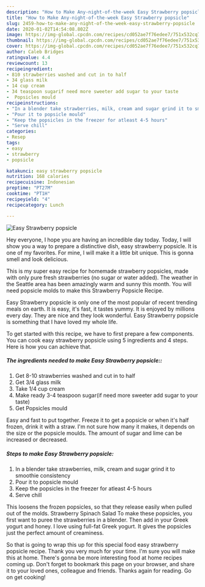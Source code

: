 ```yaml
---
description: "How to Make Any-night-of-the-week Easy Strawberry popsicle"
title: "How to Make Any-night-of-the-week Easy Strawberry popsicle"
slug: 2459-how-to-make-any-night-of-the-week-easy-strawberry-popsicle
date: 2020-01-02T14:54:08.802Z
image: https://img-global.cpcdn.com/recipes/cd052ae7f76edee7/751x532cq70/easy-strawberry-popsicle-recipe-main-photo.jpg
thumbnail: https://img-global.cpcdn.com/recipes/cd052ae7f76edee7/751x532cq70/easy-strawberry-popsicle-recipe-main-photo.jpg
cover: https://img-global.cpcdn.com/recipes/cd052ae7f76edee7/751x532cq70/easy-strawberry-popsicle-recipe-main-photo.jpg
author: Caleb Bridges
ratingvalue: 4.4
reviewcount: 13
recipeingredient:
- 810 strawberries washed and cut in to half
- 34 glass milk
- 14 cup cream
- 34 teaspoon sugarif need more sweeter add sugar to your taste
-  Popsicles mould
recipeinstructions:
- "In a blender take strawberries, milk, cream and sugar grind it to smoothie consistency"
- "Pour it to popsicle mould"
- "Keep the popsicles in the freezer for atleast 4-5 hours"
- "Serve chill"
categories:
- Resep
tags:
- easy
- strawberry
- popsicle

katakunci: easy strawberry popsicle
nutrition: 168 calories
recipecuisine: Indonesian
preptime: "PT27M"
cooktime: "PT1H"
recipeyield: "4"
recipecategory: Lunch

---
```



![Easy Strawberry popsicle](https://img-global.cpcdn.com/recipes/cd052ae7f76edee7/751x532cq70/easy-strawberry-popsicle-recipe-main-photo.jpg)

Hey everyone, I hope you are having an incredible day today. Today, I will show you a way to prepare a distinctive dish, easy strawberry popsicle. It is one of my favorites. For mine, I will make it a little bit unique. This is gonna smell and look delicious.

This is my super easy recipe for homemade strawberry popsicles, made with only pure fresh strawberries (no sugar or water added). The weather in the Seattle area has been amazingly warm and sunny this month. You will need popsicle molds to make this Strawberry Popsicle Recipe.

Easy Strawberry popsicle is only one of the most popular of recent trending meals on earth. It is easy, it's fast, it tastes yummy. It is enjoyed by millions every day. They are nice and they look wonderful. Easy Strawberry popsicle is something that I have loved my whole life.


To get started with this recipe, we have to first prepare a few components. You can cook easy strawberry popsicle using 5 ingredients and 4 steps. Here is how you can achieve that.

##### The ingredients needed to make Easy Strawberry popsicle::

1. Get 8-10 strawberries washed and cut in to half
1. Get 3/4 glass milk
1. Take 1/4 cup cream
1. Make ready 3-4 teaspoon sugar(if need more sweeter add sugar to your taste)
1. Get  Popsicles mould


Easy and fast to put together. Freeze it to get a popsicle or when it&#39;s half frozen, drink it with a straw. I&#39;m not sure how many it makes, it depends on the size or the popsicle moulds. The amount of sugar and lime can be increased or decreased. 

##### Steps to make Easy Strawberry popsicle:

1. In a blender take strawberries, milk, cream and sugar grind it to smoothie consistency
1. Pour it to popsicle mould
1. Keep the popsicles in the freezer for atleast 4-5 hours
1. Serve chill


This loosens the frozen popsicles, so that they release easily when pulled out of the molds. Strawberry Spinach Salad To make these popsicles, you first want to puree the strawberries in a blender. Then add in your Greek yogurt and honey. I love using full-fat Greek yogurt. It gives the popsicles just the perfect amount of creaminess. 

So that is going to wrap this up for this special food easy strawberry popsicle recipe. Thank you very much for your time. I'm sure you will make this at home. There's gonna be more interesting food at home recipes coming up. Don't forget to bookmark this page on your browser, and share it to your loved ones, colleague and friends. Thanks again for reading. Go on get cooking!
